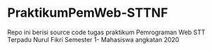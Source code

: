 # PraktikumPemWeb-STTNF
Repo ini berisi source code tugas praktikum Pemrograman Web STT Terpadu Nurul Fikri Semester 1- Mahasiswa angkatan 2020
